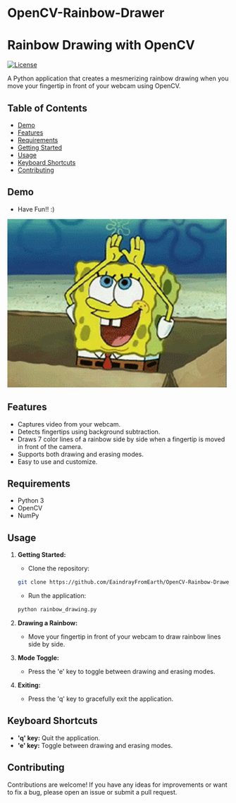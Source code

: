 # OpenCV-Rainbow-Drawer

# Rainbow Drawing with OpenCV

[![License](https://img.shields.io/badge/License-MIT-blue.svg)](https://opensource.org/licenses/MIT)

A Python application that creates a mesmerizing rainbow drawing when you move your fingertip in front of your webcam using OpenCV.

## Table of Contents

- [Demo](#demo)
- [Features](#features)
- [Requirements](#requirements)
- [Getting Started](#getting-started)
- [Usage](#usage)
- [Keyboard Shortcuts](#keyboard-shortcuts)
- [Contributing](#contributing)


## Demo
- Have Fun!! :)

![Demo GIF](https://github.com/EaindrayFromEarth/OpenCV-Rainbow-Drawer/blob/master/spongebob-meme.gif?raw=true)

## Features

- Captures video from your webcam.
- Detects fingertips using background subtraction.
- Draws 7 color lines of a rainbow side by side when a fingertip is moved in front of the camera.
- Supports both drawing and erasing modes.
- Easy to use and customize.

## Requirements

- Python 3
- OpenCV
- NumPy


## Usage

1. **Getting Started:**

    - Clone the repository:
    
    ```bash
    git clone https://github.com/EaindrayFromEarth/OpenCV-Rainbow-Drawer.git
    
    ```

    - Run the application:

    ```bash
    python rainbow_drawing.py
    ```

2. **Drawing a Rainbow:**

    - Move your fingertip in front of your webcam to draw rainbow lines side by side.

3. **Mode Toggle:**

    - Press the 'e' key to toggle between drawing and erasing modes.

4. **Exiting:**

    - Press the 'q' key to gracefully exit the application.

## Keyboard Shortcuts

- **'q' key:** Quit the application.
- **'e' key:** Toggle between drawing and erasing modes.

## Contributing

Contributions are welcome! If you have any ideas for improvements or want to fix a bug, please open an issue or submit a pull request.

